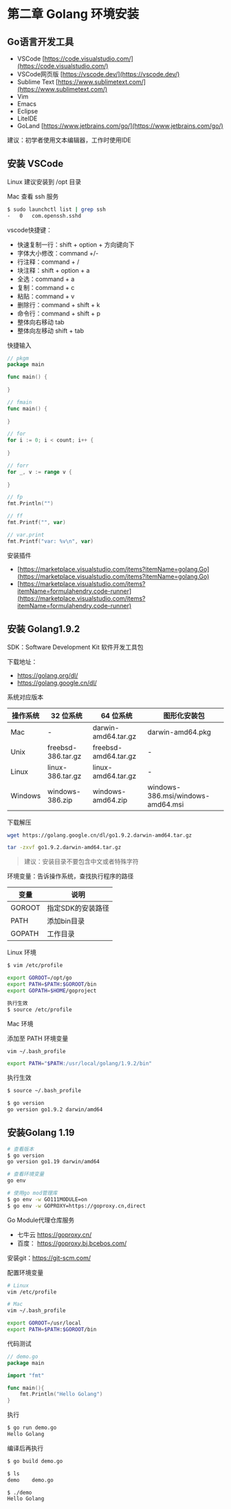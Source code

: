 # 第二章 Golang 环境安装

## Go语言开发工具

- VSCode [https://code.visualstudio.com/](https://code.visualstudio.com/)
- VSCode网页版 [https://vscode.dev/](https://vscode.dev/)
- Sublime Text [https://www.sublimetext.com/](https://www.sublimetext.com/)
- Vim
- Emacs
- Eclipse
- LiteIDE
- GoLand [https://www.jetbrains.com/go/](https://www.jetbrains.com/go/)

建议：初学者使用文本编辑器，工作时使用IDE

## 安装 VSCode

Linux 建议安装到 /opt 目录

Mac 查看 ssh 服务

```bash
$ sudo launchctl list | grep ssh
-	0	com.openssh.sshd
```

vscode快捷键：

- 快速复制一行：shift + option + 方向键向下
- 字体大小修改：command +/-
- 行注释：command + /
- 块注释：shift + option + a
- 全选：command + a
- 复制：command + c
- 粘贴：command + v
- 删除行：command + shift + k
- 命令行：command + shift + p
- 整体向右移动 tab 
- 整体向左移动 shift + tab

快捷输入

```go
// pkgm 
package main

func main() {
	
}

// fmain
func main() {
	
}

// for
for i := 0; i < count; i++ {
		
}

// forr
for _, v := range v {
		
}

// fp
fmt.Println("")

// ff
fmt.Printf("", var)

// var.print
fmt.Printf("var: %v\n", var)
```

安装插件

- [https://marketplace.visualstudio.com/items?itemName=golang.Go](https://marketplace.visualstudio.com/items?itemName=golang.Go)
- [https://marketplace.visualstudio.com/items?itemName=formulahendry.code-runner](https://marketplace.visualstudio.com/items?itemName=formulahendry.code-runner)

## 安装 Golang1.9.2

SDK：Software Development Kit 软件开发工具包

下载地址：

- https://golang.org/dl/
- https://golang.google.cn/dl/

系统对应版本

| 操作系统 | 32 位系统| 64 位系统 | 图形化安装包  |
| - | -| - | - |
| Mac  | -  | darwin-amd64.tar.gz  | darwin-amd64.pkg |
| Unix     | freebsd-386.tar.gz | freebsd-amd64.tar.gz | -                |
| Linux    | linux-386.tar.gz   | linux-amd64.tar.gz   | - |
| Windows  | windows-386.zip    | windows-amd64.zip    | windows-386.msi/windows-amd64.msi |

下载解压

```bash
wget https://golang.google.cn/dl/go1.9.2.darwin-amd64.tar.gz

tar -zxvf go1.9.2.darwin-amd64.tar.gz
```

> 建议：安装目录不要包含中文或者特殊字符


环境变量：告诉操作系统，查找执行程序的路径

| 变量| 说明|
| - | -|
| GOROOT | 指定SDK的安装路径|
| PATH | 添加bin目录|
| GOPATH | 工作目录|

Linux 环境

```bash
$ vim /etc/profile

export GOROOT=/opt/go
export PATH=$PATH:$GOROOT/bin
export GOPATH=$HOME/goproject

执行生效
$ source /etc/profile
```

Mac 环境


添加至 PATH 环境变量

```bash
vim ~/.bash_profile

export PATH="$PATH:/usr/local/golang/1.9.2/bin"
```

执行生效

```bash
$ source ~/.bash_profile

$ go version
go version go1.9.2 darwin/amd64
```

## 安装Golang 1.19

```bash
# 查看版本
$ go version
go version go1.19 darwin/amd64

# 查看环境变量
go env

# 使用go mod管理库
$ go env -w GO111MODULE=on
$ go env -w GOPROXY=https://goproxy.cn,direct
```

Go Module代理仓库服务

- 七牛云 https://goproxy.cn/
- 百度： https://goproxy.bj.bcebos.com/


安装git：https://git-scm.com/

配置环境变量
```bash
# Linux
vim /etc/profile

# Mac
vim ~/.bash_profile

export GOROOT=/usr/local
export PATH=$PATH:$GOROOT/bin
```

代码测试

```go
// demo.go
package main

import "fmt"

func main(){
	fmt.Println("Hello Golang")
}
```

执行

```bash
$ go run demo.go
Hello Golang
```

编译后再执行
```bash
$ go build demo.go

$ ls
demo    demo.go

$ ./demo
Hello Golang
```
